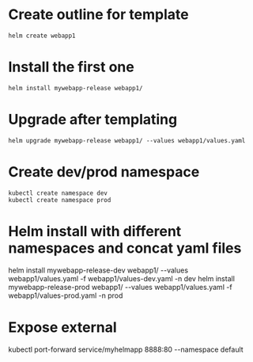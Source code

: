 # Create outline for template
`helm create webapp1`

# Install the first one
`helm install mywebapp-release webapp1/`

# Upgrade after templating
`helm upgrade mywebapp-release webapp1/ --values webapp1/values.yaml` 

# Create dev/prod namespace
```
kubectl create namespace dev
kubectl create namespace prod
```

# Helm install with different namespaces and concat yaml files
helm install mywebapp-release-dev webapp1/ --values webapp1/values.yaml -f  webapp1/values-dev.yaml -n dev
helm install mywebapp-release-prod webapp1/ --values webapp1/values.yaml -f  webapp1/values-prod.yaml -n prod

# Expose external
kubectl port-forward service/myhelmapp 8888:80 --namespace default